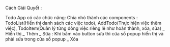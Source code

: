 Cách Giải Quyết :

Todo App có các chức năng: 
Chia nhỏ thành các components : TodoList(Hiển thị danh sách các việc todo), AddTodo(Thực hiện việc thêm việc), TodoItem(Quản lý từng dòng việc riêng lẻ như hoàn thành, xóa, sửa)
 _ Hiển thị
 _ Thêm
 _ Sửa : Khi bấm vào button sửa thì cửa sổ popup hiển thị và phải sửa trong cửa sổ popup
 _ Xóa 